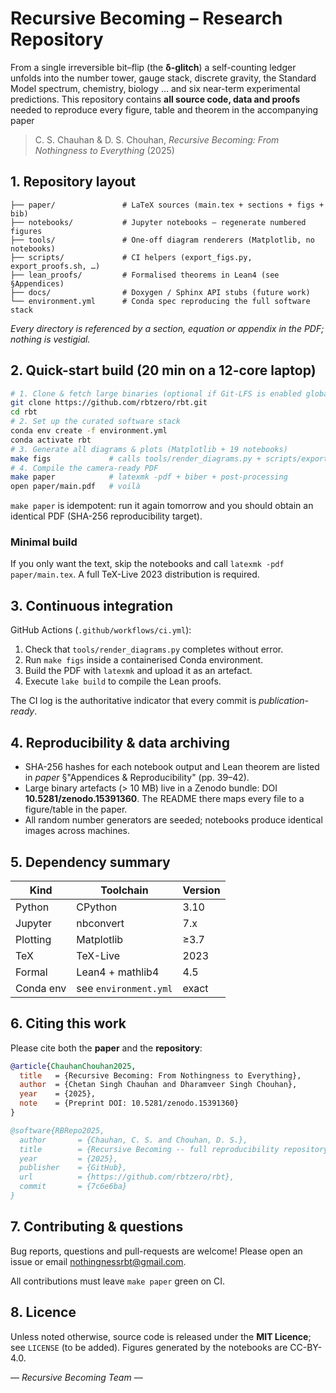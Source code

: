 # Recursive Becoming – Research Repository

From a single irreversible bit–flip (the **δ-glitch**) a self-counting ledger unfolds into the number tower, gauge stack, discrete gravity, the Standard Model spectrum, chemistry, biology … and six near-term experimental predictions.  This repository contains **all source code, data and proofs** needed to reproduce every figure, table and theorem in the accompanying paper

> C. S. Chauhan & D. S. Chouhan, *Recursive Becoming: From Nothingness to Everything* (2025)

## 1. Repository layout

```
├── paper/               # LaTeX sources (main.tex + sections + figs + bib)
├── notebooks/           # Jupyter notebooks – regenerate numbered figures
├── tools/               # One-off diagram renderers (Matplotlib, no notebooks)
├── scripts/             # CI helpers (export_figs.py, export_proofs.sh, …)
├── lean_proofs/         # Formalised theorems in Lean4 (see §Appendices)
├── docs/                # Doxygen / Sphinx API stubs (future work)
└── environment.yml      # Conda spec reproducing the full software stack
```

*Every directory is referenced by a section, equation or appendix in the PDF; nothing is vestigial.*

## 2. Quick-start build (20 min on a 12-core laptop)

```bash
# 1. Clone & fetch large binaries (optional if Git-LFS is enabled globally)
git clone https://github.com/rbtzero/rbt.git
cd rbt
# 2. Set up the curated software stack
conda env create -f environment.yml
conda activate rbt
# 3. Generate all diagrams & plots (Matplotlib + 19 notebooks)
make figs             # calls tools/render_diagrams.py + scripts/export_figs.py
# 4. Compile the camera-ready PDF
make paper            # latexmk -pdf + biber + post-processing
open paper/main.pdf   # voilà
```

`make paper` is idempotent: run it again tomorrow and you should obtain an identical PDF (SHA-256 reproducibility target).

### Minimal build
If you only want the text, skip the notebooks and call `latexmk -pdf paper/main.tex`.  A full TeX-Live 2023 distribution is required.

## 3. Continuous integration

GitHub Actions (`.github/workflows/ci.yml`):
1. Check that `tools/render_diagrams.py` completes without error.
2. Run `make figs` inside a containerised Conda environment.
3. Build the PDF with `latexmk` and upload it as an artefact.
4. Execute `lake build` to compile the Lean proofs.

The CI log is the authoritative indicator that every commit is *publication-ready*.

## 4. Reproducibility & data archiving

* SHA-256 hashes for each notebook output and Lean theorem are listed in *paper* §"Appendices & Reproducibility" (pp. 39–42).
* Large binary artefacts (> 10 MB) live in a Zenodo bundle: DOI **10.5281/zenodo.15391360**.  The README there maps every file to a figure/table in the paper.
* All random number generators are seeded; notebooks produce identical images across machines.

## 5. Dependency summary

| Kind        | Toolchain                          | Version |
|-------------|------------------------------------|---------|
| Python      | CPython                            | 3.10    |
| Jupyter     | nbconvert                          | 7.x     |
| Plotting    | Matplotlib                         | ≥3.7    |
| TeX         | TeX-Live                           | 2023    |
| Formal      | Lean4 + mathlib4                   | 4.5     |
| Conda env   | see `environment.yml`              | exact   |

## 6. Citing this work

Please cite both the **paper** and the **repository**:

```bibtex
@article{ChauhanChouhan2025,
  title   = {Recursive Becoming: From Nothingness to Everything},
  author  = {Chetan Singh Chauhan and Dharamveer Singh Chouhan},
  year    = {2025},
  note    = {Preprint DOI: 10.5281/zenodo.15391360}
}

@software{RBRepo2025,
  author       = {Chauhan, C. S. and Chouhan, D. S.},
  title        = {Recursive Becoming -- full reproducibility repository},
  year         = {2025},
  publisher    = {GitHub},
  url          = {https://github.com/rbtzero/rbt},
  commit       = {7c6e6ba}
}
```

## 7. Contributing & questions

Bug reports, questions and pull-requests are welcome!  Please open an issue or email <nothingnessrbt@gmail.com>.

All contributions must leave `make paper` green on CI.

## 8. Licence

Unless noted otherwise, source code is released under the **MIT Licence**; see `LICENSE` (to be added).  Figures generated by the notebooks are CC-BY-4.0.

–– *Recursive Becoming Team* –– 